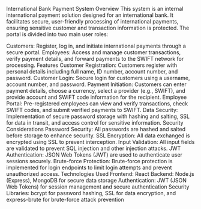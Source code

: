 International Bank Payment System
Overview
This system is an internal international payment solution designed for an international bank. It facilitates secure, user-friendly processing of international payments, ensuring sensitive customer and transaction information is protected. The portal is divided into two main user roles:

Customers: Register, log in, and initiate international payments through a secure portal.
Employees: Access and manage customer transactions, verify payment details, and forward payments to the SWIFT network for processing.
Features
Customer Registration: Customers register with personal details including full name, ID number, account number, and password.
Customer Login: Secure login for customers using a username, account number, and password.
Payment Initiation: Customers can enter payment details, choose a currency, select a provider (e.g., SWIFT), and provide account and SWIFT code information for the recipient.
Employee Portal: Pre-registered employees can view and verify transactions, check SWIFT codes, and submit verified payments to SWIFT.
Data Security: Implementation of secure password storage with hashing and salting, SSL for data in transit, and access control for sensitive information.
Security Considerations
Password Security: All passwords are hashed and salted before storage to enhance security.
SSL Encryption: All data exchanged is encrypted using SSL to prevent interception.
Input Validation: All input fields are validated to prevent SQL injection and other injection attacks.
JWT Authentication: JSON Web Tokens (JWT) are used to authenticate user sessions securely.
Brute-force Protection: Brute-force protection is implemented for login endpoints to limit login attempts and prevent unauthorized access.
Technologies Used
Frontend: React
Backend: Node.js (Express), MongoDB for secure data storage
Authentication: JWT (JSON Web Tokens) for session management and secure authentication
Security Libraries: bcrypt for password hashing, SSL for data encryption, and express-brute for brute-force attack prevention
